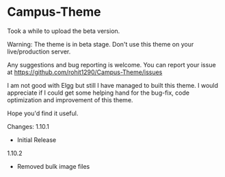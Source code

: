# Campus-Theme
Took a while to upload the beta version.

Warning: The theme is in beta stage. Don't use this theme on your live/production server.

Any suggestions and bug reporting is welcome.  You can report your issue at https://github.com/rohit1290/Campus-Theme/issues

I am not good with Elgg but still I have managed to built this theme. I would appreciate if I could get some helping hand for the bug-fix, code optimization and improvement of this theme.

Hope you'd find it useful.


Changes:
1.10.1
- Initial Release

1.10.2
- Removed bulk image files


